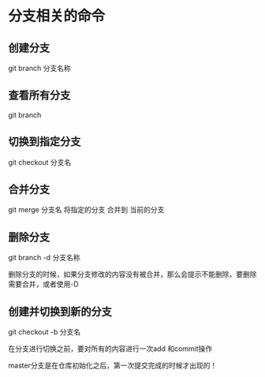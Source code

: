 # 分支相关的命令

## 创建分支
git branch 分支名称

## 查看所有分支
git branch

## 切换到指定分支
git checkout 分支名


## 合并分支
git merge 分支名
将指定的分支 合并到 当前的分支

## 删除分支

git branch -d 分支名称

删除分支的时候，如果分支修改的内容没有被合并，那么会提示不能删除，要删除需要合并，或者使用-D

## 创建并切换到新的分支
git checkout -b 分支名


在分支进行切换之前，要对所有的内容进行一次add 和commit操作


master分支是在仓库初始化之后，第一次提交完成的时候才出现的！

